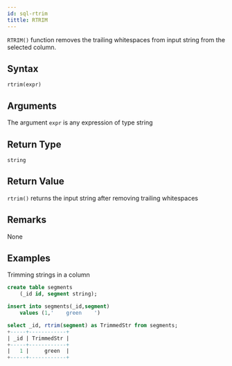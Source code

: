 ```yaml
---
id: sql-rtrim
tittle: RTRIM
---
```


`RTRIM()` function removes the trailing whitespaces from input string from the selected column.

## Syntax

```
rtrim(expr)
```

## Arguments

The argument `expr` is any expression of type string

## Return Type
`string`

## Return Value
`rtrim()` returns the input string after removing trailing whitespaces
## Remarks
None
## Examples
Trimming strings in a column

```sql
create table segments
    (_id id, segment string);

insert into segments(_id,segment)
    values (1,'    green    ')

select _id, rtrim(segment) as TrimmedStr from segments;
+-----+------------+
| _id | TrimmedStr |
+-----+------------+
|   1 |     green  |
+-----+------------+
```